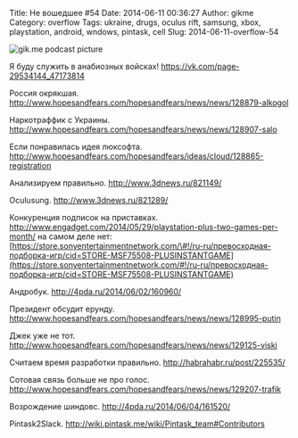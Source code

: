 Title: Не вошедшее #54
Date: 2014-06-11 00:36:27
Author: gikme
Category: overflow
Tags: ukraine, drugs, oculus rift, samsung, xbox, playstation, android, wndows, pintask, cell
Slug: 2014-06-11-overflow-54

![gik.me podcast picture](https://31.media.tumblr.com/841b4cdc5b88254b8263b8f13640da0d/tumblr_inline_n6yrca3tCx1qafwv8.jpg)

Я буду служить в анабиозных войсках!
<https://vk.com/page-29534144_47173814>

Россия окрякшая.
<http://www.hopesandfears.com/hopesandfears/news/news/128879-alkogol>

Наркотраффик с Украины.
<http://www.hopesandfears.com/hopesandfears/news/news/128907-salo>

Если понравилась идея люксофта.
<http://www.hopesandfears.com/hopesandfears/ideas/cloud/128865-registration>

Анализируем правильно.
<http://www.3dnews.ru/821149/>

Oculusung.
<http://www.3dnews.ru/821289/>

Конкуренция подписок на приставках.
<http://www.engadget.com/2014/05/29/playstation-plus-two-games-per-month/>
на самом деле нет:
[https://store.sonyentertainmentnetwork.com/\#!/ru-ru/превосходная-подборка-игр/cid=STORE-MSF75508-PLUSINSTANTGAME](https://store.sonyentertainmentnetwork.com/#!/ru-ru/превосходная-подборка-игр/cid=STORE-MSF75508-PLUSINSTANTGAME)

Андробук.
<http://4pda.ru/2014/06/02/160960/>

Президент обсудит ерунду.
<http://www.hopesandfears.com/hopesandfears/news/news/128995-putin>

Джек уже не тот.
<http://www.hopesandfears.com/hopesandfears/news/news/129125-viski>

Считаем время разработки правильно.
<http://habrahabr.ru/post/225535/>

Сотовая связь больше не про голос.
<http://www.hopesandfears.com/hopesandfears/news/news/129207-trafik>

Возрождение шиндовс.
<http://4pda.ru/2014/06/04/161520/>

Pintask2Slack.
<http://wiki.pintask.me/wiki/Pintask_team#Contributors>


